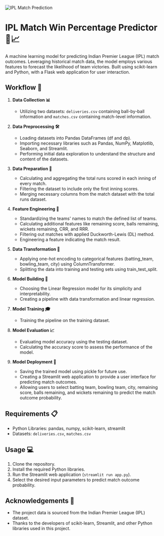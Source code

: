 ![IPL Match Prediction](https://pianalytix.com/wp-content/uploads/2020/12/IPL-Match-Prediction.jpg)

# IPL Match Win Percentage Predictor 🏏📈

A machine learning model for predicting Indian Premier League (IPL) match outcomes. Leveraging historical match data, the model employs various features to forecast the likelihood of team victories. Built using scikit-learn and Python, with a Flask web application for user interaction.

## Workflow 🔄

1. **Data Collection 📊**
   - Utilizing two datasets: `deliveries.csv` containing ball-by-ball information and `matches.csv` containing match-level information.

2. **Data Preprocessing 🛠️**
   - Loading datasets into Pandas DataFrames (df and dp).
   - Importing necessary libraries such as Pandas, NumPy, Matplotlib, Seaborn, and Streamlit.
   - Performing initial data exploration to understand the structure and content of the datasets.

3. **Data Preparation 📝**
   - Calculating and aggregating the total runs scored in each inning of every match.
   - Filtering the dataset to include only the first inning scores.
   - Merging necessary columns from the match dataset with the total runs dataset.

4. **Feature Engineering 🧪**
   - Standardizing the teams' names to match the defined list of teams.
   - Calculating additional features like remaining score, balls remaining, wickets remaining, CRR, and RRR.
   - Filtering out matches with applied Duckworth-Lewis (DL) method.
   - Engineering a feature indicating the match result.

5. **Data Transformation 🔄**
   - Applying one-hot encoding to categorical features (batting_team, bowling_team, city) using ColumnTransformer.
   - Splitting the data into training and testing sets using train_test_split.

6. **Model Building 🧱**
   - Choosing the Linear Regression model for its simplicity and interpretability.
   - Creating a pipeline with data transformation and linear regression.

7. **Model Training 🎓**
   - Training the pipeline on the training dataset.

8. **Model Evaluation 📈**
   - Evaluating model accuracy using the testing dataset.
   - Calculating the accuracy score to assess the performance of the model.

9. **Model Deployment 🚀**
   - Saving the trained model using pickle for future use.
   - Creating a Streamlit web application to provide a user interface for predicting match outcomes.
   - Allowing users to select batting team, bowling team, city, remaining score, balls remaining, and wickets remaining to predict the match outcome probability.

## Requirements 📋

- Python Libraries: pandas, numpy, scikit-learn, streamlit
- Datasets: `deliveries.csv`, `matches.csv`

## Usage 💻

1. Clone the repository.
2. Install the required Python libraries.
3. Run the Streamlit web application (`streamlit run app.py`).
4. Select the desired input parameters to predict match outcome probability.

## Acknowledgements 🙏

- The project data is sourced from the Indian Premier League (IPL) dataset.
- Thanks to the developers of scikit-learn, Streamlit, and other Python libraries used in this project.
